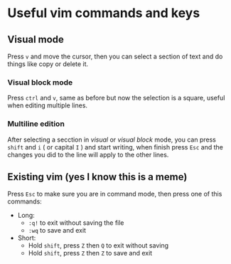 # Useful vim commands and keys

## Visual mode

Press `v` and move the cursor, then you can select a section of text and do things like copy or delete it.

### Visual block mode

Press `ctrl` and `v`, same as before but now the selection is a square, useful when editing multiple lines.

### Multiline edition

After selecting a secction in *visual* or *visual block* mode, you can press `shift` and `i` ( or capital `I` ) and start writing, when finish press `Esc` and the changes you did to the line will apply to the other lines.

## Existing vim (yes I know this is a meme)

Press `Esc` to make sure you are in command mode, then press one of this commands:
- Long:
	- `:q!` to exit without saving the file 
	- `:wq` to save and exit
- Short:
	- Hold `shift`, press `Z` then `Q` to exit without saving
	- Hold `shift`, press `Z` then `Z` to save and exit


